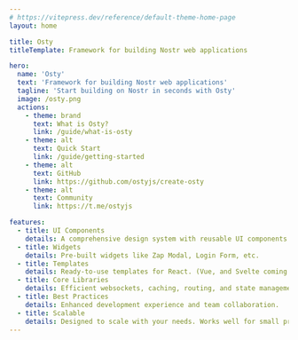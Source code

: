 ```yaml
---
# https://vitepress.dev/reference/default-theme-home-page
layout: home

title: Osty
titleTemplate: Framework for building Nostr web applications

hero:
  name: 'Osty'
  text: 'Framework for building Nostr web applications'
  tagline: 'Start building on Nostr in seconds with Osty'
  image: /osty.png
  actions:
    - theme: brand
      text: What is Osty?
      link: /guide/what-is-osty
    - theme: alt
      text: Quick Start
      link: /guide/getting-started
    - theme: alt
      text: GitHub
      link: https://github.com/ostyjs/create-osty
    - theme: alt
      text: Community
      link: https://t.me/ostyjs

features:
  - title: UI Components
    details: A comprehensive design system with reusable UI components.
  - title: Widgets
    details: Pre-built widgets like Zap Modal, Login Form, etc.
  - title: Templates
    details: Ready-to-use templates for React. (Vue, and Svelte coming soon)
  - title: Core Libraries
    details: Efficient websockets, caching, routing, and state management solutions.
  - title: Best Practices
    details: Enhanced development experience and team collaboration.
  - title: Scalable
    details: Designed to scale with your needs. Works well for small projects and large projects alike.
---
```


<style>
:root {
  --vp-home-hero-name-color: transparent !important;
  --vp-home-hero-name-background: -webkit-linear-gradient(120deg, #802dd3 30%, #3367b7) !important;

  --vp-home-hero-image-background-image: linear-gradient(-45deg, #802dd3 50%, #3367b7 50%) !important;
  --vp-home-hero-image-filter: blur(44px) !important;
}

@media (min-width: 640px) {
  :root {
    --vp-home-hero-image-filter: blur(56px) !important;
  }
}

@media (min-width: 960px) {
  :root {
    --vp-home-hero-image-filter: blur(68px) !important;
  }
}
</style>
